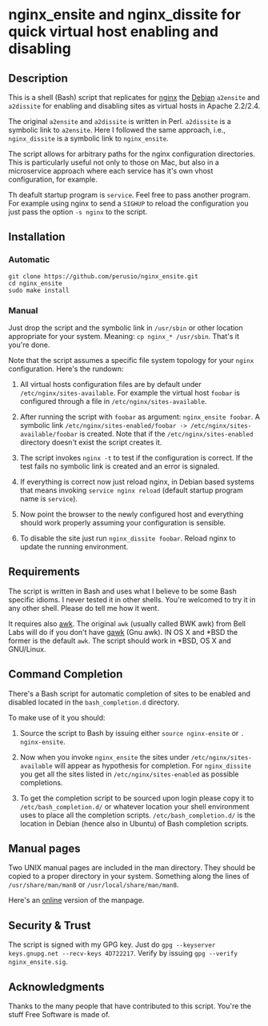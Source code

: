 # nginx_ensite and nginx_dissite for quick virtual host enabling and disabling

## Description

This is a shell (Bash) script that replicates for
[nginx](http://wiki.nginx.org) the [Debian](http://debian.org)
`a2ensite` and `a2dissite` for enabling and disabling sites as virtual
hosts in Apache 2.2/2.4.

The original `a2ensite` and `a2dissite` is written in
Perl. `a2dissite` is a symbolic link to `a2ensite`. Here I followed
the same approach, i.e., `nginx_dissite` is a symbolic link to
`nginx_ensite`.

The script allows for arbitrary paths for the nginx configuration
directories. This is particularly useful not only to those on Mac, but
also in a microservice approach where each service has it's own vhost
configuration, for example.

Th deafult startup program is `service`. Feel free to pass another
program. For example using nginx to send a `SIGHUP` to reload the
configuration you just pass the option `-s nginx` to the script.

## Installation

### Automatic

```
git clone https://github.com/perusio/nginx_ensite.git
cd nginx_ensite
sudo make install
```

### Manual

Just drop the script and the symbolic link in `/usr/sbin` or other
location appropriate for your system. Meaning: `cp nginx_* /usr/sbin`.
That's it you're done.

Note that the script assumes a specific file system topology for your
`nginx` configuration. Here's the rundown:

 1. All virtual hosts configuration files are by default under
    `/etc/nginx/sites-available`. For example the virtual host `foobar`
    is configured through a file in `/etc/nginx/sites-available`.

 2. After running the script with `foobar` as argument: `nginx_ensite
    foobar`. A symbolic link `/etc/nginx/sites-enabled/foobar ->
    /etc/nginx/sites-available/foobar` is created. Note that if the
    `/etc/nginx/sites-enabled` directory doesn't exist the script
    creates it.

 3. The script invokes `nginx -t` to test if the configuration is
    correct. If the test fails no symbolic link is created and an error
    is signaled.

 4. If everything is correct now just reload nginx, in Debian based
    systems that means invoking `service nginx reload` (default
    startup program name is `service`).

 5. Now point the browser to the newly configured host and everything
    should work properly assuming your configuration is sensible.

 6. To disable the site just run `nginx_dissite foobar`. Reload nginx
    to update the running environment.

## Requirements

The script is written in Bash and uses what I believe to be some Bash
specific idioms. I never tested it in other shells. You're welcomed to
try it in any other shell. Please do tell me how it went.

It requires also [awk](http://en.wikipedia.org/wiki/AWK). The original
`awk` (usually called BWK awk) from Bell Labs will do if you don't
have [gawk](http://www.gnu.org/software/gawk) (Gnu awk).  IN OS X and
*BSD the former is the default `awk`. The script should work in *BSD,
OS X and GNU/Linux.

## Command Completion

There's a Bash script for automatic completion of sites to be
enabled and disabled located in the `bash_completion.d` directory.

To make use of it you should:

 1. Source the script to Bash by issuing either `source
    nginx-ensite` or `. nginx-ensite`.

 2. Now when you invoke `nginx_ensite` the sites under
    `/etc/nginx/sites-available` will appear as hypothesis for
    completion. For `nginx_dissite` you get all the sites listed in
    `/etc/nginx/sites-enabled` as possible completions.

 3. To get the completion script to be sourced upon login please
    copy it to `/etc/bash_completion.d/` or whatever location your
    shell environment uses to place all the completion
    scripts. `/etc/bash_completion.d/` is the location in Debian
    (hence also in Ubuntu) of Bash completion scripts.

## Manual pages

Two UNIX manual pages are included in the man directory. They should
be copied to a proper directory in your system. Something along the
lines of `/usr/share/man/man8` or `/usr/local/share/man/man8`.

Here's an [online](http://github.perusio.org/nginx_ensite/) version of
the manpage.


## Security & Trust

The script is signed with my GPG key. Just do `gpg --keyserver
keys.gnupg.net --recv-keys 4D722217`. Verify by issuing `gpg --verify
nginx_ensite.sig`.

## Acknowledgments

Thanks to the many people that have contributed to this script. You're
the stuff Free Software is made of.

